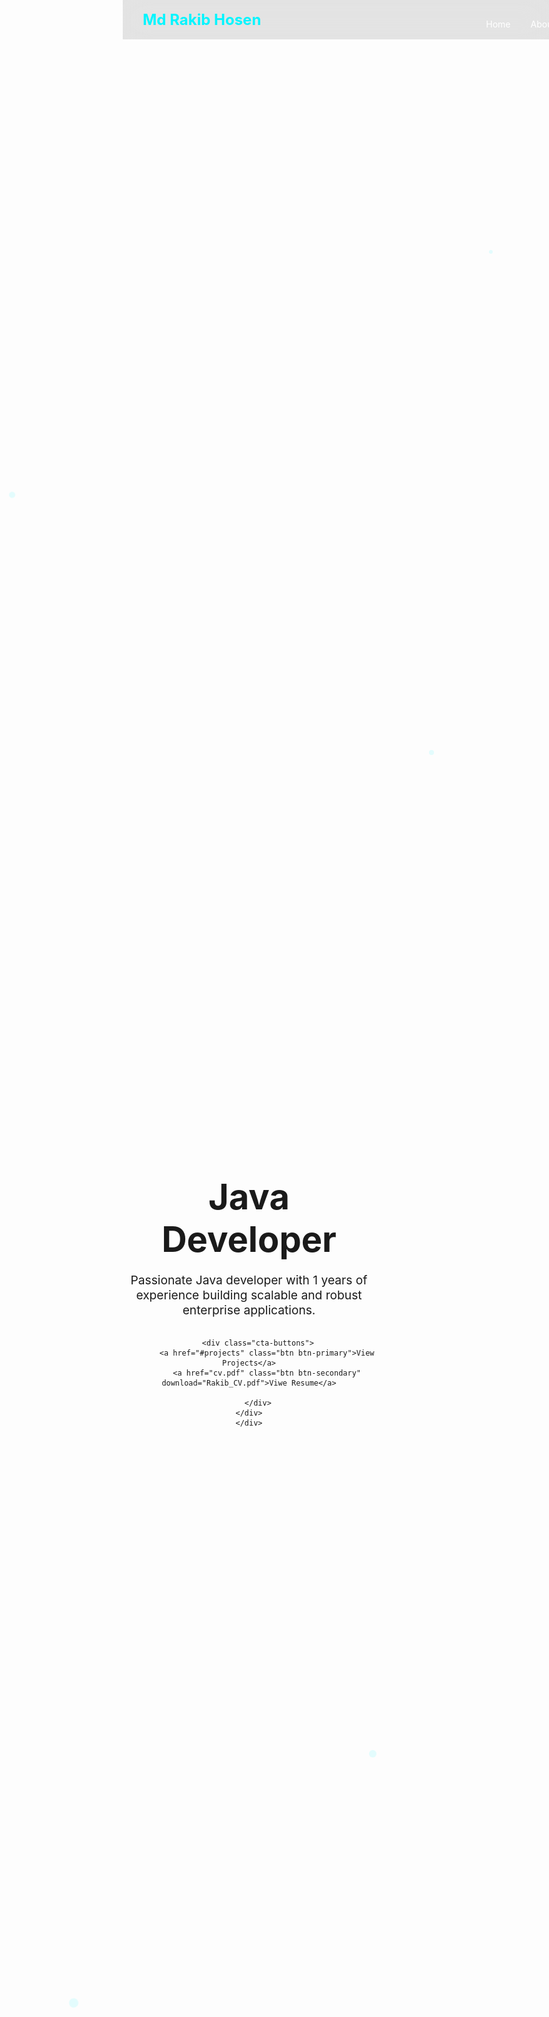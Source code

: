 <meta charset="UTF-8">
<meta name="viewport" content="width=device-width, initial-scale=1.0">
<title>Senior Java Developer - Portfolio</title>
<link href="https://cdnjs.cloudflare.com/ajax/libs/font-awesome/6.0.0/css/all.min.css" rel="stylesheet">
<style>
    * {
        margin: 0;
        padding: 0;
        box-sizing: border-box;
    }

    body {
        font-family: 'Segoe UI', Tahoma, Geneva, Verdana, sans-serif;
        background: linear-gradient(135deg, #667eea 0%, #764ba2 100%);
        color: white;
        overflow-x: hidden;
    }

    /* Navigation */
    nav {
        position: fixed;
        top: 0;
        width: 100%;
        background: rgba(0, 0, 0, 0.1);
        backdrop-filter: blur(20px);
        z-index: 1000;
        padding: 1rem 2rem;
    }

    .nav-container {
        display: flex;
        justify-content: space-between;
        align-items: center;
        max-width: 1200px;
        margin: 0 auto;
    }

    .logo {
        font-size: 1.5rem;
        font-weight: bold;
        color: #00f5ff;
    }

    .nav-links {
        display: flex;
        list-style: none;
        gap: 2rem;
    }

    .nav-links a {
        color: white;
        text-decoration: none;
        transition: color 0.3s;
    }

    .nav-links a:hover {
        color: #00f5ff;
    }

    /* Hero Section */
    .hero {
        height: 100vh;
        display: flex;
        align-items: center;
        justify-content: center;
        text-align: center;
        position: relative;
    }

    .hero-content h1 {
        font-size: 3.5rem;
        margin-bottom: 1rem;
        animation: fadeInUp 1s ease-out;
    }

    .hero-content p {
        font-size: 1.2rem;
        margin-bottom: 2rem;
        max-width: 600px;
        animation: fadeInUp 1s ease-out 0.2s both;
    }

    .cta-buttons {
        display: flex;
        gap: 1rem;
        justify-content: center;
        animation: fadeInUp 1s ease-out 0.4s both;
    }

    .btn {
        padding: 12px 30px;
        border: none;
        border-radius: 25px;
        font-size: 1rem;
        cursor: pointer;
        transition: all 0.3s;
        text-decoration: none;
        display: inline-block;
    }

    .btn-primary {
        background: linear-gradient(45deg, #00f5ff, #0080ff);
        color: white;
    }

    .btn-secondary {
        background: transparent;
        color: white;
        border: 2px solid #00f5ff;
    }

    .btn:hover {
        transform: translateY(-2px);
        box-shadow: 0 10px 25px rgba(0, 245, 255, 0.3);
    }

    /* Skills Section */
    .skills {
        padding: 100px 2rem;
        max-width: 1200px;
        margin: 0 auto;
    }

    .section-title {
        text-align: center;
        font-size: 2.5rem;
        margin-bottom: 3rem;
        color: #00f5ff;
    }

    .skills-grid {
        display: grid;
        grid-template-columns: repeat(auto-fit, minmax(350px, 1fr));
        gap: 2rem;
    }

    .skill-card {
        background: rgba(255, 255, 255, 0.1);
        backdrop-filter: blur(20px);
        border-radius: 15px;
        padding: 2rem;
        border: 1px solid rgba(255, 255, 255, 0.2);
        transition: transform 0.3s, box-shadow 0.3s;
    }

    .skill-card:hover {
        transform: translateY(-5px);
        box-shadow: 0 15px 35px rgba(0, 245, 255, 0.2);
    }

    .skill-header {
        display: flex;
        align-items: center;
        margin-bottom: 1rem;
    }

    .skill-icon {
        font-size: 2rem;
        margin-right: 1rem;
        color: #00f5ff;
    }

    .skill-name {
        font-size: 1.3rem;
        font-weight: bold;
    }

    .skill-bar {
        background: rgba(255, 255, 255, 0.2);
        height: 8px;
        border-radius: 4px;
        overflow: hidden;
        margin-top: 1rem;
    }

    .skill-progress {
        height: 100%;
        background: linear-gradient(90deg, #00f5ff, #0080ff);
        border-radius: 4px;
        animation: fillBar 2s ease-out;
    }

    .skill-percentage {
        float: right;
        font-weight: bold;
        color: #00f5ff;
    }

    /* Projects Section */
    .projects {
        padding: 100px 2rem;
        background: rgba(0, 0, 0, 0.1);
    }

    .projects-container {
        max-width: 1200px;
        margin: 0 auto;
    }

    .projects-grid {
        display: grid;
        grid-template-columns: repeat(auto-fit, minmax(350px, 1fr));
        gap: 2rem;
    }

    .project-card {
        background: rgba(255, 255, 255, 0.1);
        backdrop-filter: blur(20px);
        border-radius: 15px;
        overflow: hidden;
        border: 1px solid rgba(255, 255, 255, 0.2);
        transition: transform 0.3s, box-shadow 0.3s;
    }

    .project-card:hover {
        transform: translateY(-10px);
        box-shadow: 0 20px 40px rgba(0, 245, 255, 0.3);
    }

    .project-image {
        height: 200px;
        background: linear-gradient(45deg, #667eea, #764ba2);
        display: flex;
        align-items: center;
        justify-content: center;
        font-size: 3rem;
        color: rgba(255, 255, 255, 0.7);
    }

    .project-content {
        padding: 2rem;
    }

    .project-title {
        font-size: 1.4rem;
        margin-bottom: 1rem;
        color: #00f5ff;
    }

    .project-description {
        margin-bottom: 1.5rem;
        line-height: 1.6;
    }

    .project-tags {
        display: flex;
        flex-wrap: wrap;
        gap: 0.5rem;
    }

    .tag {
        background: rgba(0, 245, 255, 0.2);
        color: #00f5ff;
        padding: 0.3rem 0.8rem;
        border-radius: 15px;
        font-size: 0.9rem;
        border: 1px solid rgba(0, 245, 255, 0.3);
    }

    /* About Section */
    .about {
        padding: 100px 2rem;
        max-width: 1200px;
        margin: 0 auto;
    }

    .about-content {
        display: grid;
        grid-template-columns: 1fr 2fr;
        gap: 3rem;
        align-items: center;
    }

    .about-image {
        width: 300px;
        height: 300px;
        border-radius: 50%;
        background: linear-gradient(45deg, #00f5ff, #0080ff);
        display: flex;
        align-items: center;
        justify-content: center;
        font-size: 4rem;
        color: white;
        margin: 0 auto;
    }

    .about-text {
        font-size: 1.1rem;
        line-height: 1.8;
    }

    .social-links {
        display: flex;
        gap: 1rem;
        margin-top: 2rem;
    }

    .social-link {
        width: 50px;
        height: 50px;
        border-radius: 50%;
        background: rgba(255, 255, 255, 0.1);
        display: flex;
        align-items: center;
        justify-content: center;
        color: white;
        text-decoration: none;
        transition: all 0.3s;
        border: 2px solid rgba(255, 255, 255, 0.2);
    }

    .social-link:hover {
        background: #00f5ff;
        transform: translateY(-3px);
        box-shadow: 0 10px 25px rgba(0, 245, 255, 0.3);
    }

    /* Contact Section */
    .contact {
        padding: 100px 2rem;
        background: rgba(0, 0, 0, 0.1);
    }

    .contact-container {
        max-width: 800px;
        margin: 0 auto;
        text-align: center;
    }

    .contact-info {
        display: grid;
        grid-template-columns: repeat(auto-fit, minmax(250px, 1fr));
        gap: 2rem;
        margin-top: 3rem;
    }

    .contact-item {
        background: rgba(255, 255, 255, 0.1);
        backdrop-filter: blur(20px);
        border-radius: 15px;
        padding: 2rem;
        border: 1px solid rgba(255, 255, 255, 0.2);
        box-shadow: 0 0 10px rgba(0, 245, 255, 0.4);
        /* হালকা glow */
        transition: all 0.3s ease;
        /* স্মুথ hover effect */


    }

    .contact-icon {
        font-size: 2rem;
        color: #00f5ff;
        margin-bottom: 1rem;
    }

    .contact-item0 {
        background: rgba(255, 255, 255, 0.1);
        backdrop-filter: blur(20px);
        border-radius: 15px;
        padding: 2rem;
        border: 1px solid rgba(255, 255, 255, 0.2);

        /* নতুন যোগ করা স্টাইল */
        width: 210%;
        /* পুরো available width নিবে */
        max-width: 6000px;
        /* সর্বোচ্চ 600px পর্যন্ত বিস্তৃত হবে */
        margin: 0 auto;
        /* সেন্টারে আনবে */
        box-shadow: 0 0 10px rgba(0, 245, 255, 0.4);
        /* হালকা glow */
        transition: all 0.3s ease;
        /* স্মুথ hover effect */
    }

    .contact-item0:hover {
        box-shadow: 0 0 20px rgba(0, 245, 255, 0.6);
        /* hover এ glow বাড়বে */
    }

    .contact-icon0 {
        font-size: 2rem;
        color: #00f5ff;
        margin-bottom: 1rem;
    }

    .contact-info {
        display: grid;
        grid-template-columns: repeat(auto-fit, minmax(250px, 1fr));
        gap: 2rem;
        margin-top: 3rem;
    }

    .contact-info {
        display: grid;
        grid-template-columns: repeat(auto-fit, minmax(250px, 1fr));
        gap: 2rem;
        margin-top: 3rem;
        align-items: stretch;
        /* এটা নিশ্চিত করে সব বক্স সমান height নিবে */
    }

    .contact-item {
        display: flex;
        /* flex দিয়ে ভিতরের content center করা সহজ */
        flex-direction: column;
        align-items: center;
        justify-content: center;
        /* content vertically center হবে */
        text-align: center;
        text-decoration: none;
        color: inherit;
        height: 100%;
        /* height পুরো parent এর সমান হবে */
        padding: 2rem;
        background: rgba(255, 255, 255, 0.1);
        backdrop-filter: blur(20px);
        border-radius: 15px;
        border: 1px solid rgba(255, 255, 255, 0.2);
        box-shadow: 0 0 10px rgba(0, 245, 255, 0.4);
        transition: all 0.3s ease;
    }

    .contact-item:hover {
        transform: translateY(-5px);
        box-shadow: 0 0 20px rgba(0, 245, 255, 0.6);
    }

    .project-card-link {
        text-decoration: none;
        color: inherit;
    }


    /* Footer */
    footer {
        padding: 2rem;
        text-align: center;
        background: rgba(0, 0, 0, 0.2);
        border-top: 1px solid rgba(255, 255, 255, 0.1);
    }

    /* Animations */
    @keyframes fadeInUp {
        from {
            opacity: 0;
            transform: translateY(30px);
        }

        to {
            opacity: 1;
            transform: translateY(0);
        }
    }

    @keyframes fillBar {
        from {
            width: 0%;
        }
    }

    /* Responsive Design */
    @media (max-width: 768px) {
        .nav-links {
            display: none;
        }

        .hero-content h1 {
            font-size: 2.5rem;
        }

        .cta-buttons {
            flex-direction: column;
            align-items: center;
        }

        .about-content {
            grid-template-columns: 1fr;
            text-align: center;
        }

        .skills-grid,
        .projects-grid {
            grid-template-columns: 1fr;
        }
    }

    /* Floating particles background effect */
    .particles {
        position: fixed;
        top: 0;
        left: 0;
        width: 100%;
        height: 100%;
        pointer-events: none;
        z-index: -1;
    }

    .particle {
        position: absolute;
        background: rgba(0, 245, 255, 0.1);
        border-radius: 50%;
        animation: float 6s ease-in-out infinite;
    }

    @keyframes float {

        0%,
        100% {
            transform: translateY(0px) rotate(0deg);
        }

        50% {
            transform: translateY(-20px) rotate(180deg);
        }
    }
</style>



<!-- Floating particles -->
<div class="particles">
    <div class="particle" style="width: 10px; height: 10px; left: 10%; top: 20%; animation-delay: 0s;"></div>
    <div class="particle" style="width: 15px; height: 15px; left: 20%; top: 80%; animation-delay: 1s;"></div>
    <div class="particle" style="width: 8px; height: 8px; left: 80%; top: 30%; animation-delay: 2s;"></div>
    <div class="particle" style="width: 12px; height: 12px; left: 70%; top: 70%; animation-delay: 3s;"></div>
    <div class="particle" style="width: 6px; height: 6px; left: 90%; top: 10%; animation-delay: 4s;"></div>
</div>

<!-- Navigation -->
<nav>
    <div class="nav-container">
        <div class="logo">Md Rakib Hosen</div>
        <ul class="nav-links">
            <li><a href="#home">Home</a></li>
            <li><a href="#about">About</a></li>
            <li><a href="#skills">Skills</a></li>
            <li><a href="#projects">Projects</a></li>
            <li><a href="#contact">Contact</a></li>
        </ul>
    </div>
</nav>

<!-- Hero Section -->
<section id="home" class="hero">
    <div class="hero-content">
        <h1>Java Developer</h1>
        <p>Passionate Java developer with 1 years of experience building scalable and robust enterprise
            applications.</p>

        <div class="cta-buttons">
            <a href="#projects" class="btn btn-primary">View Projects</a>
            <a href="cv.pdf" class="btn btn-secondary" download="Rakib_CV.pdf">Viwe Resume</a>

        </div>
    </div>
    </div>
</section>

<!-- Skills Section -->
<section id="skills" class="skills">
    <h2 class="section-title">My Skills</h2>
    <div class="skills-grid">
        <div class="skill-card">
            <div class="skill-header">
                <i class="fab fa-java skill-icon"></i>
                <div>
                    <div class="skill-name">Java </div>
                    <div class="skill-percentage">95%</div>
                </div>
            </div>
            <div class="skill-bar">
                <div class="skill-progress" style="width: 95%;"></div>
            </div>
        </div>

        <div class="skill-card">
            <div class="skill-header">
                <i class="fab fa-java skill-icon"></i>
                <div>
                    <div class="skill-name"> Spring Boot</div>
                    <div class="skill-percentage">90%</div>
                </div>
            </div>
            <div class="skill-bar">
                <div class="skill-progress" style="width: 95%;"></div>
            </div>
        </div>

        <div class="skill-card">
            <div class="skill-header">
                <i class="fab fa-angular skill-icon"></i>
                <div>
                    <div class="skill-name">Angular</div>
                    <div class="skill-percentage">80%</div>
                </div>
            </div>
            <div class="skill-bar">
                <div class="skill-progress" style="width: 90%;"></div>
            </div>
        </div>

        <div class="skill-card">
            <div class="skill-header">
                <i class="fas fa-database skill-icon"></i>
                <div>
                    <div class="skill-name">SQL & Oracle Databases</div>
                    <div class="skill-percentage">80%</div>
                </div>
            </div>
            <div class="skill-bar">
                <div class="skill-progress" style="width: 85%;"></div>
            </div>
        </div>

        <div class="skill-card">
            <div class="skill-header">
                <i class="fab fa-android skill-icon"></i>

                <div>
                    <div class="skill-name">Android</div>
                    <div class="skill-percentage">80%</div>
                </div>
            </div>
            <div class="skill-bar">
                <div class="skill-progress" style="width: 75%;"></div>
            </div>
        </div>

        <div class="skill-card">
            <div class="skill-header">
                <img src="https://upload.wikimedia.org/wikipedia/commons/1/17/Google-flutter-logo.png" alt="Flutter"
                    class="skill-icon" style="height: 40px;">

                <div>
                    <div class="skill-name">flutter</div>
                    <div class="skill-percentage">80%</div>
                </div>
            </div>
            <div class="skill-bar">
                <div class="skill-progress" style="width: 90%;"></div>
            </div>
        </div>
    </div>
</section>

<!-- Projects Section -->
<section id="projects" class="projects">
    <div class="projects-container">
        <h2 class="section-title">Featured Projects</h2>
        <div class="projects-grid">
            <a href="https://maazrokib.github.io/Update-k.app/home" target="_blank" class="project-card-link">
                <div class="project-card">
                    <div class="project-image">
                        <img src="krishi.jpg" alt="Krishi Project Image"
                            style="width: 100%; height: 100%; border-radius: 8px; object-fit: cover;">
                    </div>
                    <div class="project-content">
                        <h3 class="project-title">KrishiConnect – Smart Agriculture Management System</h3>
                        <p class="project-description">
                            Developed a full-stack agriculture management platform to empower farmers and connect them with buyers and administrators. 
                            Features include farmer registration, product posting, offer management, and an admin control panel. 
                            Built using Angular, Spring Boot, and MySQL to enhance accessibility and product visibility for rural farmers.
                        </p>
                        <div class="project-tags">
                            <span class="tag">Java</span>
                            <span class="tag">Angular</span>
                            <span class="tag">Spring Boot</span>
                            <span class="tag">MySQL</span>
                            <span class="tag">Rest API</span>
                        </div>
                    </div>
                </div>
            </a>
            
            <div class="project-card">
                <div class="project-image">
                    <img src="to-let.jpeg" alt="To-Let Project Image" style="width: 100%; height: 100%; border-radius: 8px; object-fit: cover;" />
                </div>
                <div class="project-content">
                    <h3 class="project-title">To•Let – Smart Rental Platform</h3>
                    <p class="project-description">
                        A modern and user-friendly To-Let platform that allows house owners to post rental listings and tenants to search and connect easily. Built with robust backend architecture and responsive front-end design for seamless experience.
                    </p>
                    <div class="project-tags">
                        <span class="tag">Java</span>
                        <span class="tag">Spring Boot</span>
                        <span class="tag">Hibernate</span>
                        <span class="tag">MySQL</span>
                        <span class="tag">Angular</span>
                    </div>
                </div>
            </div>
            
            <div class="project-card">
                <div class="project-image">
                    <img src="july36.jpg" alt="July36 Project Image" style="width: 100%; height: 100%; border-radius: 8px; object-fit: cover;" />
                </div>
                <div class="project-content">
                    <h3 class="project-title">July36 – স্মৃতি চিহ্নে july আন্দোলন</h3>
                    <p class="project-description">
                        July36 একটি স্মারক ও দলিলভিত্তিক প্ল্যাটফর্ম, যেখানে ২০২৪ সালের জুলাই মাসে ছাত্রদের উপর সংঘটিত হামলার সত্য ঘটনা, নামের তালিকা, সংবাদ প্রতিবেদন, ছবি ও প্রামাণ্য নথিপত্র সংরক্ষিত রয়েছে। এই প্রজেক্টের উদ্দেশ্য হচ্ছে শহীদদের স্মরণ, ইতিহাসকে লিপিবদ্ধ রাখা এবং ন্যায়ের পথে সোচ্চার থাকা।
                    </p>
                    <div class="project-tags">
                        <span class="tag">Java</span>
                        <span class="tag">Angular</span>
                        <span class="tag">Spring Boot</span>
                        <span class="tag">MySQL</span>
                        <span class="tag">Rest API</span>
                    </div>
                </div>
            </div>
            
            
    </div>
</section>

<!-- About Section -->
<section id="about" class="about">
    <h2 class="section-title">About Me</h2>
    <div class="about-content">
        <div class="about-image">
            <img src="h.jpg" alt="Profile Image" style="width: 100%; height: 100%; border-radius: 50%;">
        </div>
        <div class="about-text">
            <p>
                Passionate Java developer with over a year of experience building impactful web applications. Skilled in full-stack development using Spring Boot, Angular, Hibernate, and MySQL. Experienced in leading feature design, backend implementation, and responsive frontend development.
            </p>
            
            <p>
                Committed to leveraging technology for social good, with projects focused on rental management, historical documentation, and agricultural services.
            </p>
            
            <p>
                Future goal is to become a full-stack architect, creating scalable systems that support education, social justice, and rural development.
            </p>
            

            <div class="social-links">
                <a href="https://www.linkedin.com/in/md-rakib-089370350/" target="_blank" class="social-link"><i
                        class="fab fa-linkedin"></i></a>
                <a href="https://github.com/maazrokib" target="_blank" class="social-link"><i
                        class="fab fa-github"></i></a>
                <a href="mailto:mdrakib6767@gmail.com" class="social-link"><i class="fas fa-envelope"></i></a>
            </div>
        </div>
    </div>
</section>

<!-- Contact Section -->
<section id="contact" class="contact">
    <div class="contact-container">
        <h2 class="section-title">Get In Touch</h2>
        <p>I'm currently available for new opportunities and collaborations. Feel free to reach out!</p>

        <div class="contact-info">
            <a href="mailto:mdrakib6767@gmail.com" class="contact-item" target="_blank">
                <div class="contact-icon"><i class="fas fa-envelope"></i></div>
                <h3>Email</h3>
                <p>mdrakib6767@gmail.com</p>
            </a>
            <a href="https://wa.me/8801795719389" class="contact-item" target="_blank">
                <div class="contact-icon"><i class="fab fa-whatsapp"></i></div>
                <h3>WhatsApp</h3>
                <p>+8801795719389</p>
            </a>
            <div class="contact-item0">
                <div class="contact-icon0"><i class="fas fa-map-marker-alt"></i></div>
                <h3>Location</h3>
                <p>Dhaka, Bangladesh</p>
            </div>
        </div>


    </div>
</section>

<!-- Footer -->
<footer>
    <p>&copy; 2025 Md Rakib Hosen. All rights reserved.</p>
    <div class="social-links" style="justify-content: center; margin-top: 1rem;">
        <a href="https://www.linkedin.com/in/md-rakib-089370350/" target="_blank" class="social-link"><i
                class="fab fa-linkedin"></i></a>
        <a href="https://github.com/maazrokib" target="_blank" class="social-link"><i class="fab fa-github"></i></a>
        <a href="mailto:mdrakib6767@gmail.com" class="social-link"><i class="fas fa-envelope"></i></a>
    </div>
</footer>

<script>
    // Smooth scrolling for navigation links
    document.querySelectorAll('a[href^="#"]').forEach(anchor => {
        anchor.addEventListener('click', function (e) {
            e.preventDefault();
            const target = document.querySelector(this.getAttribute('href'));
            if (target) {
                target.scrollIntoView({
                    behavior: 'smooth',
                    block: 'start'
                });
            }
        });
    });

    // Add scroll effect to navigation
    window.addEventListener('scroll', () => {
        const nav = document.querySelector('nav');
        if (window.scrollY > 100) {
            nav.style.background = 'rgba(0, 0, 0, 0.3)';
        } else {
            nav.style.background = 'rgba(0, 0, 0, 0.1)';
        }
    });

    // Animate skill bars when they come into view
    const observerOptions = {
        threshold: 0.1,
        rootMargin: '0px 0px -50px 0px'
    };

    const observer = new IntersectionObserver((entries) => {
        entries.forEach(entry => {
            if (entry.isIntersecting) {
                entry.target.style.animation = 'none';
                entry.target.offsetHeight; // Trigger reflow
                entry.target.style.animation = 'fillBar 2s ease-out';
            }
        });
    }, observerOptions);

    document.querySelectorAll('.skill-progress').forEach(bar => {
        observer.observe(bar);
    });

    // Add hover effect to project cards
    document.querySelectorAll('.project-card').forEach(card => {
        card.addEventListener('mouseenter', () => {
            card.style.transform = 'translateY(-10px) scale(1.02)';
        });

        card.addEventListener('mouseleave', () => {
            card.style.transform = 'translateY(0) scale(1)';
        });
    });
</script>
